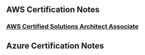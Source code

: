 ## AWS Certification Notes

### [AWS Certified Solutions Architect Associate](./aws/aws-csaa.md)

## Azure Certification Notes

